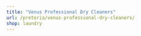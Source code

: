 ```yaml
---
title: "Venus Professional Dry Cleaners"
url: /pretoria/venus-professional-dry-cleaners/
shop: laundry
---
```

